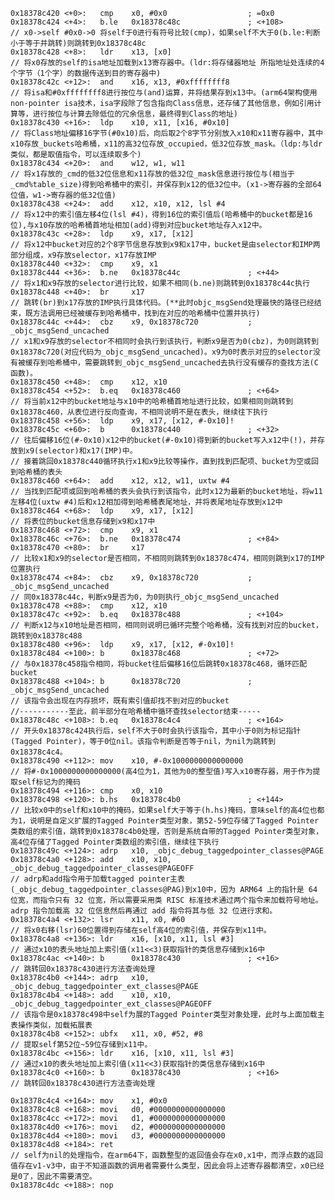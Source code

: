     0x18378c420 <+0>:   cmp    x0, #0x0                  ; =0x0 
    0x18378c424 <+4>:   b.le   0x18378c48c               ; <+108>
    // x0->self #0x0->0 将self于0进行有符号比较(cmp)，如果self不大于0(b.le:判断小于等于并跳转)则跳转到0x18378c48c
    0x18378c428 <+8>:   ldr    x13, [x0]
    // 将x0存放的self的isa地址加载到x13寄存器中。(ldr:将存储器地址 所指地址处连续的4个字节（1个字）的数据传送到目的寄存器中)
    0x18378c42c <+12>:  and    x16, x13, #0xffffffff8
    // 将isa和#0xffffffff8进行按位与(and)运算，并将结果存到x13中。(arm64架构使用non-pointer isa技术，isa字段除了包含指向Class信息，还存储了其他信息，例如引用计算等，进行按位与计算去除低位的冗余信息，最终得到Class的地址)
    0x18378c430 <+16>:  ldp    x10, x11, [x16, #0x10]
    // 将Class地址偏移16字节(#0x10)后，向后取2个8字节分别放入x10和x11寄存器中，其中x10存放_buckets哈希桶，x11的高32位存放_occupied，低32位存放_mask。（ldp:与ldr类似，都是取值指令，可以连续取多个)
    0x18378c434 <+20>:  and    w12, w1, w11
    // 将x1存放的_cmd的低32位信息和x11存放的低32位_mask信息进行按位与(相当于_cmd%table_size)得到哈希桶中的索引，并保存到x12的低32位中。(x1->寄存器的全部64位值，w1->寄存器的低32位值)
    0x18378c438 <+24>:  add    x12, x10, x12, lsl #4
    // 将x12中的索引值左移4位(lsl #4)，得到16位的索引值后(哈希桶中的bucket都是16位),与x10存放的哈希桶首地址相加(add)得到对应bucket地址存入x12中。
    0x18378c43c <+28>:  ldp    x9, x17, [x12]
    // 将x12中bucket对应的2个8字节信息存放到x9和x17中，bucket是由selector和IMP两部分组成，x9存放selector，x17存放IMP
    0x18378c440 <+32>:  cmp    x9, x1
    0x18378c444 <+36>:  b.ne   0x18378c44c               ; <+44>
    // 将x1和x9存放的selector进行比较，如果不相同(b.ne)则跳转到0x18378c44c执行
    0x18378c448 <+40>:  br     x17
    // 跳转(br)到x17存放的IMP执行具体代码。(**此时objc_msgSend处理最快的路径已经结束，既方法调用已经被缓存到哈希桶中，找到在对应的哈希桶中位置并执行)
    0x18378c44c <+44>:  cbz    x9, 0x18378c720           ; _objc_msgSend_uncached
    // x1和x9存放的selector不相同时会执行到该执行，判断x9是否为0(cbz)，为0则跳转到0x18378c720(对应代码为_objc_msgSend_uncached)。x9为0时表示对应的selector没有被缓存到哈希桶中，需要跳转到_objc_msgSend_uncached去执行没有缓存的查找方法(C函数)。
    0x18378c450 <+48>:  cmp    x12, x10
    0x18378c454 <+52>:  b.eq   0x18378c460               ; <+64>
    // 将当前x12中的bucket地址与x10中的哈希桶首地址进行比较，如果相同则跳转到0x18378c460，从表位进行反向查询，不相同说明不是在表头，继续往下执行
    0x18378c458 <+56>:  ldp    x9, x17, [x12, #-0x10]!
    0x18378c45c <+60>:  b      0x18378c440               ; <+32>
    // 往后偏移16位(#-0x10)x12中的bucket(#-0x10)得到新的bucket写入x12中(!)，并存放到x9(selector)和x17(IMP)中。
    // 接着跳回0x18378c440循环执行x1和x9比较等操作，直到找到匹配项、bucket为空或回到哈希桶的表头
    0x18378c460 <+64>:  add    x12, x12, w11, uxtw #4
    // 当找到匹配项或回到哈希桶的表头会执行到该指令，此时x12为最新的bucket地址，将w11左移4位(uxtw #4)后和x12相加得到哈希桶表尾地址，并将表尾地址存放到x12中
    0x18378c464 <+68>:  ldp    x9, x17, [x12]
    // 将表位的bucket信息存储到x9和x17中
    0x18378c468 <+72>:  cmp    x9, x1
    0x18378c46c <+76>:  b.ne   0x18378c474               ; <+84>
    0x18378c470 <+80>:  br     x17
    // 比较x1和x9的selector是否相同，不相同则跳转到0x18378c474，相同则跳到x17的IMP位置执行
    0x18378c474 <+84>:  cbz    x9, 0x18378c720           ; _objc_msgSend_uncached
    // 同0x18378c44c，判断x9是否为0，为0则执行_objc_msgSend_uncached
    0x18378c478 <+88>:  cmp    x12, x10
    0x18378c47c <+92>:  b.eq   0x18378c488               ; <+104>
    // 判断x12与x10地址是否相同，相同则说明已循环完整个哈希桶，没有找到对应的bucket，跳转到0x18378c488
    0x18378c480 <+96>:  ldp    x9, x17, [x12, #-0x10]!
    0x18378c484 <+100>: b      0x18378c468               ; <+72>
    // 与0x18378c458指令相同，将bucket往后偏移16位后跳转0x18378c468，循环匹配bucket
    0x18378c488 <+104>: b      0x18378c720               ; _objc_msgSend_uncached
    // 该指令会出现在内存损坏，既有索引值却找不到对应的bucket
    //-----------至此，前半部分在哈希桶中循环查找selector结束-----
    0x18378c48c <+108>: b.eq   0x18378c4c4               ; <+164>
    // 开头0x18378c424执行后，self不大于0时会执行该指令，其中小于0则为标记指针(Tagged Pointer)，等于0位nil。该指令判断是否等于nil，为nil为跳转到0x18378c4c4。
    0x18378c490 <+112>: mov    x10, #-0x1000000000000000
    // 将#-0x1000000000000000(高4位为1，其他为0的整型值)写入x10寄存器，用于作为提取self标记为的掩码
    0x18378c494 <+116>: cmp    x0, x10
    0x18378c498 <+120>: b.hs   0x18378c4b0               ; <+144>
    // 比较x0中的self和x10中的掩码，如果self大于等于(h.hs)掩码，意味self的高4位也都为1，说明是自定义扩展的Tagged Pointer类型对象，第52-59位存储了Tagged Pointer类数组的索引值，跳转到0x18378c4b0处理，否则是系统自带的Tagged Pointer类型对象，高4位存储了Tagged Pointer类数组的索引值，继续往下执行
    0x18378c49c <+124>: adrp   x10, _objc_debug_taggedpointer_classes@PAGE
    0x18378c4a0 <+128>: add    x10, x10, _objc_debug_taggedpointer_classes@PAGEOFF
    // adrp和add指令用于加载tagged pointer主表(_objc_debug_taggedpointer_classes@PAG)到x10中，因为 ARM64 上的指针是 64 位宽，而指令只有 32 位宽，所以需要采用类 RISC 标准技术通过两个指令来加载符号地址。adrp 指令加载高 32 位信息然后再通过 add 指令将其与低 32 位进行求和。
    0x18378c4a4 <+132>: lsr    x11, x0, #60
    // 将x0右移(lsr)60位置得到存储在self高4位的索引值，并保存到x11中。
    0x18378c4a8 <+136>: ldr    x16, [x10, x11, lsl #3]
    // 通过x10的表头地址加上索引值(x11<<3)获取指针的类信息存储到x16中
    0x18378c4ac <+140>: b      0x18378c430               ; <+16>
    // 跳转回0x18378c430进行方法查询处理
    0x18378c4b0 <+144>: adrp   x10, _objc_debug_taggedpointer_ext_classes@PAGE
    0x18378c4b4 <+148>: add    x10, x10, _objc_debug_taggedpointer_ext_classes@PAGEOFF
    // 该指令是0x18378c498中self为展的Tagged Pointer类型对象处理，此时与上面加载主表操作类似，加载拓展表
    0x18378c4b8 <+152>: ubfx   x11, x0, #52, #8
    // 提取self第52位~59位存储到x11中。
    0x18378c4bc <+156>: ldr    x16, [x10, x11, lsl #3]
    // 通过x10的表头地址加上索引值(x11<<3)获取指针的类信息存储到x16中
    0x18378c4c0 <+160>: b      0x18378c430               ; <+16>
    // 跳转回0x18378c430进行方法查询处理

    0x18378c4c4 <+164>: mov    x1, #0x0
    0x18378c4c8 <+168>: movi   d0, #0000000000000000
    0x18378c4cc <+172>: movi   d1, #0000000000000000
    0x18378c4d0 <+176>: movi   d2, #0000000000000000
    0x18378c4d4 <+180>: movi   d3, #0000000000000000
    0x18378c4d8 <+184>: ret    
    // self为nil的处理指令，在arm64下，函数整型的返回值会存在x0,x1中，而浮点数的返回值存在v1-v3中，由于不知道函数的调用者需要什么类型，因此会将上述寄存器都清空，x0已经是0了，因此不需要清空。
    0x18378c4dc <+188>: nop    
